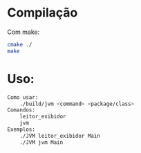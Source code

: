# Compilação

Com make:

```sh
cmake ./
make
```

# Uso:

```sh
Como usar:
    ./build/jvm <command> <package/class>
Comandos:
    leitor_exibidor
    jvm
Exemplos:
    ./JVM leitor_exibidor Main
    ./JVM jvm Main
```
